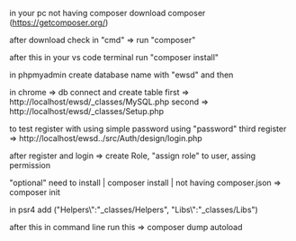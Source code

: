 in your pc not having composer download composer
(https://getcomposer.org/)

after download check in "cmd" => run "composer"

after this in your vs code terminal run "composer install"

in phpmyadmin create database name with "ewsd" and then 

in chrome => db connect and create table
first => http://localhost/ewsd/_classes/MySQL.php
second => http://localhost/ewsd/_classes/Setup.php

to test register with using simple password using "password"
third register => http://localhost/ewsd../src/Auth/design/login.php

after register and login => create Role, "assign role" to user, assing permission

"optional"
need to install |
composer install | not having composer.json =>
composer init

in psr4 add ("Helpers\\":"_classes/Helpers",
            "Libs\\":"_classes/Libs")

after this in command line run this =>
composer dump autoload